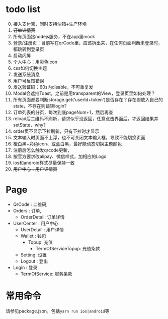 # todo list

0. 接入支付宝，同时支持沙箱+生产环境
1. ~~订单详情页~~
2. 所有页面接nodejs服务，不在app里mock
3. 登录/注册页：目前写在qrCode里，应该拆出来，在任何页面判断未登录时，都跳转到登录页
4. 启动闪屏
5. 个人中心：用彩色icon
6. css如何切换主题
7. 发送系统消息
8. 用户可反馈错误
9. 发送验证码：60s内disable，不可重复发
10. Modal会遮挡Toast，之前是用transparent的View，登录页里如何处理？
11. 所有页面都要判断storage.get('userId+token')是否存在？存在则放入自己的state，不存在则跳转login?
12. 订单列表的分页，每次到底pageNum+1，然后再查
13. reload后二维码不刷新，请求似乎没返回，任意点击界面后，才返回结果并setState，why?
14. order页不显示下拉刷新，只有下拉时才显示
15. 文本输入时页面不上浮，也不可关闭文本输入框，导致不能切换页面
16. 橙白黑+彩色icon、或蓝白黑，最好能动态切换主题颜色
17. 注册后怎么触发qrcode更新，
18. 按官方要求改alipay、微信样式，加相应的Logo
19. ios和android样式尽量保持一致
20. ~~用户中心：用户详情页~~


# Page

- QrCode : 二维码,
- Orders : 订单,
  - OrderDetail: 订单详情
- UserCenter : 用户中心
  - UserDetail : 用户详情
  - Wallet : 钱包
  	- Topup: 	充值
  		- TermOfServiceTopup: 充值条款
  - Setting: 设置
  - Logout : 登出
- Login : 登录
	- TermOfService: 服务条款

# 常用命令

请参见package.json，包括`yarn run ios|android`等